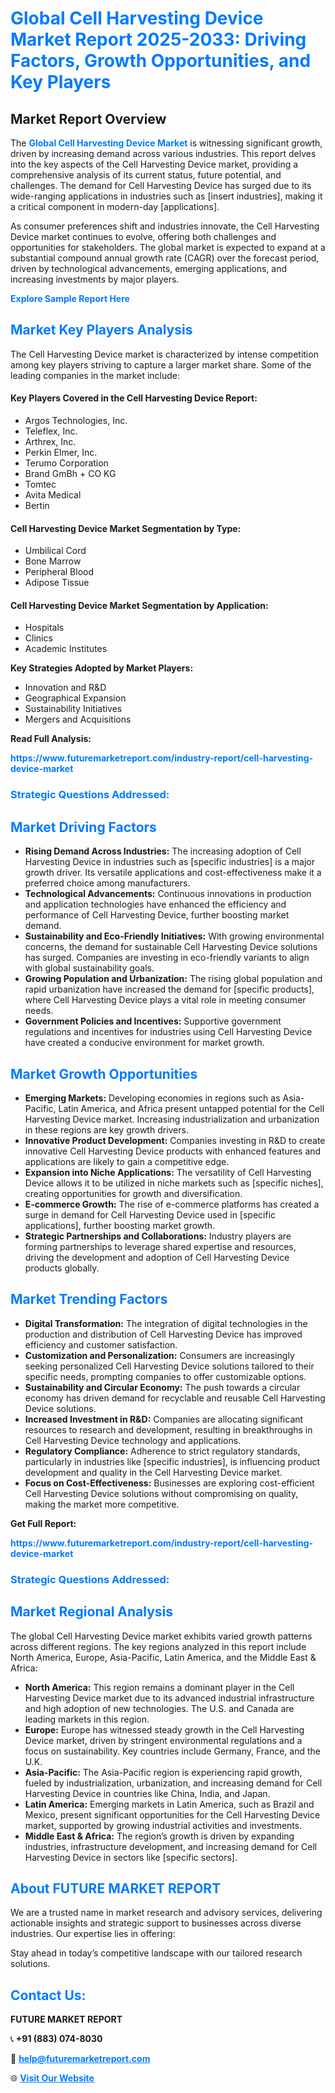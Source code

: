 <h1 style="color: #007BFF;">Global Cell Harvesting Device Market Report 2025-2033: Driving Factors, Growth Opportunities, and Key Players</h1>

<section id="overview">
<h2>Market Report Overview</h2>
<p>The <a href="https://www.futuremarketreport.com/industry-report/cell-harvesting-device-market" style="color: #007BFF; text-decoration: none;"><strong>Global Cell Harvesting Device Market</strong></a> is witnessing significant growth, driven by increasing demand across various industries. This report delves into the key aspects of the Cell Harvesting Device market, providing a comprehensive analysis of its current status, future potential, and challenges. The demand for Cell Harvesting Device has surged due to its wide-ranging applications in industries such as [insert industries], making it a critical component in modern-day [applications].</p>
<p>As consumer preferences shift and industries innovate, the Cell Harvesting Device market continues to evolve, offering both challenges and opportunities for stakeholders. The global market is expected to expand at a substantial compound annual growth rate (CAGR) over the forecast period, driven by technological advancements, emerging applications, and increasing investments by major players.</p>
</section>

<section id="overview">
<p><a href="https://www.futuremarketreport.com/request-sample/reportId=78964" style="color: #007BFF; text-decoration: none;"><strong>Explore Sample Report Here</strong></a></p>
</section>

<section id="key-players">
<h2 style="color: #007BFF;">Market Key Players Analysis</h2>
<p>The Cell Harvesting Device market is characterized by intense competition among key players striving to capture a larger market share. Some of the leading companies in the market include:</p>
<h4>Key Players Covered in the Cell Harvesting Device Report:</h4>
<ul><li>Argos Technologies, Inc.</li><li>Teleflex, Inc.</li><li>Arthrex, Inc.</li><li>Perkin Elmer, Inc.</li><li>Terumo Corporation</li><li>Brand GmBh + CO KG</li><li>Tomtec</li><li>Avita Medical</li><li>Bertin</li></ul>
<h4>Cell Harvesting Device Market Segmentation by Type:</h4>
<ul><li>Umbilical Cord</li><li>Bone Marrow</li><li>Peripheral Blood</li><li>Adipose Tissue</li></ul>

<h4>Cell Harvesting Device Market Segmentation by Application:</h4>
<ul><li>Hospitals</li><li>Clinics</li><li>Academic Institutes</li></ul>
<p><strong>Key Strategies Adopted by Market Players:</strong></p>
<ul>
<li>Innovation and R&D</li>
<li>Geographical Expansion</li>
<li>Sustainability Initiatives</li>
<li>Mergers and Acquisitions</li>
</ul>
</section>

<section>
<p><strong>Read Full Analysis: </strong></p><a href="https://www.futuremarketreport.com/industry-report/cell-harvesting-device-market" style="color: #007BFF; text-decoration: none;"><strong>https://www.futuremarketreport.com/industry-report/cell-harvesting-device-market</strong></a>
<h3 style="color: #007BFF;">Strategic Questions Addressed:</h3>
</section>

<section id="driving-factors">
<h2 style="color: #007BFF;">Market Driving Factors</h2>
<ul>
<li><strong>Rising Demand Across Industries:</strong> The increasing adoption of Cell Harvesting Device in industries such as [specific industries] is a major growth driver. Its versatile applications and cost-effectiveness make it a preferred choice among manufacturers.</li>
<li><strong>Technological Advancements:</strong> Continuous innovations in production and application technologies have enhanced the efficiency and performance of Cell Harvesting Device, further boosting market demand.</li>
<li><strong>Sustainability and Eco-Friendly Initiatives:</strong> With growing environmental concerns, the demand for sustainable Cell Harvesting Device solutions has surged. Companies are investing in eco-friendly variants to align with global sustainability goals.</li>
<li><strong>Growing Population and Urbanization:</strong> The rising global population and rapid urbanization have increased the demand for [specific products], where Cell Harvesting Device plays a vital role in meeting consumer needs.</li>
<li><strong>Government Policies and Incentives:</strong> Supportive government regulations and incentives for industries using Cell Harvesting Device have created a conducive environment for market growth.</li>
</ul>
</section>

<section id="growth-opportunities">
<h2 style="color: #007BFF;">Market Growth Opportunities</h2>
<ul>
<li><strong>Emerging Markets:</strong> Developing economies in regions such as Asia-Pacific, Latin America, and Africa present untapped potential for the Cell Harvesting Device market. Increasing industrialization and urbanization in these regions are key growth drivers.</li>
<li><strong>Innovative Product Development:</strong> Companies investing in R&D to create innovative Cell Harvesting Device products with enhanced features and applications are likely to gain a competitive edge.</li>
<li><strong>Expansion into Niche Applications:</strong> The versatility of Cell Harvesting Device allows it to be utilized in niche markets such as [specific niches], creating opportunities for growth and diversification.</li>
<li><strong>E-commerce Growth:</strong> The rise of e-commerce platforms has created a surge in demand for Cell Harvesting Device used in [specific applications], further boosting market growth.</li>
<li><strong>Strategic Partnerships and Collaborations:</strong> Industry players are forming partnerships to leverage shared expertise and resources, driving the development and adoption of Cell Harvesting Device products globally.</li>
</ul>
</section>

<section id="trending-factors">
<h2 style="color: #007BFF;">Market Trending Factors</h2>
<ul>
<li><strong>Digital Transformation:</strong> The integration of digital technologies in the production and distribution of Cell Harvesting Device has improved efficiency and customer satisfaction.</li>
<li><strong>Customization and Personalization:</strong> Consumers are increasingly seeking personalized Cell Harvesting Device solutions tailored to their specific needs, prompting companies to offer customizable options.</li>
<li><strong>Sustainability and Circular Economy:</strong> The push towards a circular economy has driven demand for recyclable and reusable Cell Harvesting Device solutions.</li>
<li><strong>Increased Investment in R&D:</strong> Companies are allocating significant resources to research and development, resulting in breakthroughs in Cell Harvesting Device technology and applications.</li>
<li><strong>Regulatory Compliance:</strong> Adherence to strict regulatory standards, particularly in industries like [specific industries], is influencing product development and quality in the Cell Harvesting Device market.</li>
<li><strong>Focus on Cost-Effectiveness:</strong> Businesses are exploring cost-efficient Cell Harvesting Device solutions without compromising on quality, making the market more competitive.</li>
</ul>
</section>

<section>
<p><strong>Get Full Report: </strong></p><a href="https://www.futuremarketreport.com/industry-report/cell-harvesting-device-market" style="color: #007BFF; text-decoration: none;"><strong>https://www.futuremarketreport.com/industry-report/cell-harvesting-device-market</strong></a>
<h3 style="color: #007BFF;">Strategic Questions Addressed:</h3>
</section>


<section id="regional-analysis">
<h2 style="color: #007BFF;">Market Regional Analysis</h2>
<p>The global Cell Harvesting Device market exhibits varied growth patterns across different regions. The key regions analyzed in this report include North America, Europe, Asia-Pacific, Latin America, and the Middle East & Africa:</p>
<ul>
<li><strong>North America:</strong> This region remains a dominant player in the Cell Harvesting Device market due to its advanced industrial infrastructure and high adoption of new technologies. The U.S. and Canada are leading markets in this region.</li>
<li><strong>Europe:</strong> Europe has witnessed steady growth in the Cell Harvesting Device market, driven by stringent environmental regulations and a focus on sustainability. Key countries include Germany, France, and the U.K.</li>
<li><strong>Asia-Pacific:</strong> The Asia-Pacific region is experiencing rapid growth, fueled by industrialization, urbanization, and increasing demand for Cell Harvesting Device in countries like China, India, and Japan.</li>
<li><strong>Latin America:</strong> Emerging markets in Latin America, such as Brazil and Mexico, present significant opportunities for the Cell Harvesting Device market, supported by growing industrial activities and investments.</li>
<li><strong>Middle East & Africa:</strong> The region’s growth is driven by expanding industries, infrastructure development, and increasing demand for Cell Harvesting Device in sectors like [specific sectors].</li>
</ul>
</section>

<footer>
<h2 style="color: #007BFF;">About FUTURE MARKET REPORT</h2>
<p>We are a trusted name in market research and advisory services, delivering actionable insights and strategic support to businesses across diverse industries. Our expertise lies in offering:</p>

<p>Stay ahead in today’s competitive landscape with our tailored research solutions.</p>

<h2 style="color: #007BFF;">Contact Us:</h2>
<p><strong>FUTURE MARKET REPORT</strong></p>
<p>📞 <strong>+91 (883) 074-8030</strong></p>
<p>📧 <strong><a href="mailto:help@futuremarketreport.com" style="color: #007BFF;">help@futuremarketreport.com</a></strong></p>
<p>🌐 <strong><a href="https://www.futuremarketreport.com/" style="color: #007BFF;">Visit Our Website</a></strong></p>
</footer>